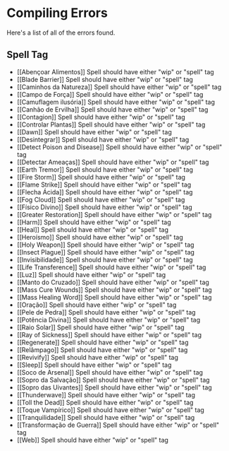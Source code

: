 # Compiling Errors
Here's a list of all of the errors found.

## Spell Tag
- [[Abençoar Alimentos]] Spell should have either "wip" or "spell" tag
- [[Blade Barrier]] Spell should have either "wip" or "spell" tag
- [[Caminhos da Natureza]] Spell should have either "wip" or "spell" tag
- [[Campo de Força]] Spell should have either "wip" or "spell" tag
- [[Camuflagem ilusória]] Spell should have either "wip" or "spell" tag
- [[Canhão de Ervilha]] Spell should have either "wip" or "spell" tag
- [[Contagion]] Spell should have either "wip" or "spell" tag
- [[Controlar Plantas]] Spell should have either "wip" or "spell" tag
- [[Dawn]] Spell should have either "wip" or "spell" tag
- [[Desintegrar]] Spell should have either "wip" or "spell" tag
- [[Detect Poison and Disease]] Spell should have either "wip" or "spell" tag
- [[Detectar Ameaças]] Spell should have either "wip" or "spell" tag
- [[Earth Tremor]] Spell should have either "wip" or "spell" tag
- [[Fire Storm]] Spell should have either "wip" or "spell" tag
- [[Flame Strike]] Spell should have either "wip" or "spell" tag
- [[Flecha Ácida]] Spell should have either "wip" or "spell" tag
- [[Fog Cloud]] Spell should have either "wip" or "spell" tag
- [[Físico Divino]] Spell should have either "wip" or "spell" tag
- [[Greater Restoration]] Spell should have either "wip" or "spell" tag
- [[Harm]] Spell should have either "wip" or "spell" tag
- [[Heal]] Spell should have either "wip" or "spell" tag
- [[Heroísmo]] Spell should have either "wip" or "spell" tag
- [[Holy Weapon]] Spell should have either "wip" or "spell" tag
- [[Insect Plague]] Spell should have either "wip" or "spell" tag
- [[Invisibilidade]] Spell should have either "wip" or "spell" tag
- [[Life Transference]] Spell should have either "wip" or "spell" tag
- [[Luz]] Spell should have either "wip" or "spell" tag
- [[Manto do Cruzado]] Spell should have either "wip" or "spell" tag
- [[Mass Cure Wounds]] Spell should have either "wip" or "spell" tag
- [[Mass Healing Word]] Spell should have either "wip" or "spell" tag
- [[Oração]] Spell should have either "wip" or "spell" tag
- [[Pele de Pedra]] Spell should have either "wip" or "spell" tag
- [[Potência Divina]] Spell should have either "wip" or "spell" tag
- [[Raio Solar]] Spell should have either "wip" or "spell" tag
- [[Ray of Sickness]] Spell should have either "wip" or "spell" tag
- [[Regenerate]] Spell should have either "wip" or "spell" tag
- [[Relâmpago]] Spell should have either "wip" or "spell" tag
- [[Revivify]] Spell should have either "wip" or "spell" tag
- [[Sleep]] Spell should have either "wip" or "spell" tag
- [[Soco de Arsenal]] Spell should have either "wip" or "spell" tag
- [[Sopro da Salvação]] Spell should have either "wip" or "spell" tag
- [[Sopro das Uivantes]] Spell should have either "wip" or "spell" tag
- [[Thunderwave]] Spell should have either "wip" or "spell" tag
- [[Toll the Dead]] Spell should have either "wip" or "spell" tag
- [[Toque Vampírico]] Spell should have either "wip" or "spell" tag
- [[Tranquilidade]] Spell should have either "wip" or "spell" tag
- [[Transformação de Guerra]] Spell should have either "wip" or "spell" tag
- [[Web]] Spell should have either "wip" or "spell" tag